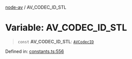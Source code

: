 [node-av](../globals.md) / AV\_CODEC\_ID\_STL

# Variable: AV\_CODEC\_ID\_STL

> `const` **AV\_CODEC\_ID\_STL**: [`AVCodecID`](../type-aliases/AVCodecID.md)

Defined in: [constants.ts:556](https://github.com/seydx/av/blob/f8631fc881b394300b1479f511d55cf1c370a87f/src/constants/constants.ts#L556)
